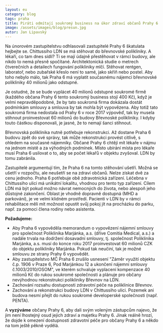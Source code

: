 ```yaml
---
layout: eu
category: blog
tags: praha
title: Piráti odmítají soukromý business na úkor zdraví občanů Prahy 6
image: /assets/images/blog/presun.jpg
autor: Jan Lipavský
---
```

 
Na únorovém zastupitelstvu odhlasovali zastupitelé Prahy 6 škatulata hejbejte se. Chittussiho LDN se má stěhovat do břevnovské polikliniky. A lékaři, co tam dnes sídlí? Ti se mají údajně přestěhovat v rámci budovy, ale nikdo to nemá přesně spočítané. Architektonická studie o metrech čtverečních a detailech fungování polikliniky mlčí. Stěhovat rentgen, laboratoř, nebo zubařské křeslo není to samé, jako skříň nebo postel. Aby toho nebylo málo, tak Praha 6 má vyplatit současnému nájemci břevnovské polikliniky 40 milionů jako odstupné.
 
Je ostudné, že se bude vyplácet 40 milionů odstupné soukromé firmě (každého občana Prahy 6 tento soukromý business stojí 400 Kč), když je velmi nepravděpodobné, že by tato soukromá firma dokázala dostát podmínkám smlouvy a smlouva by tak mohla být vypovězena. Aby totiž tato soukromá firma nedostala od Prahy 6 v roce 2017 výpověď, tak by musela stihnout proinvestovat 60 milionů do budovy Břevnoské polikliniky. I kdyby touto částkou disponovali, je jasné, že to nemají šanci stihnout.
 
Břevnovská poliklinika nutně potřebuje rekonstrukci. Až dostane Praha 6 budovu zpět do své správy, tak může rekonstrukci provést citlivě, s ohledem na současné nájemníky. Občané Prahy 6 chtějí mít lékaře v nájmu na jednom místě a za výhodných podmínek. Místo ubírání místa pro lékaře musí Praha 6 usilovat o to, aby se počet lékařů v objektu zvyšoval. LDN by tomu zabránila.
 
Zastupitelé argumentují tím, že Praha 6 na tomto stěhování ušetří. Možná se ušetří v rozpočtu, ale neušetří se na zdraví občanů. Nelze získat dvě za cenu jednoho. Praha 6 potřebuje obě zdravotnická zařízení. Léčebna v Chittussiho ulici má unikátní lokalitu, vhodnou pro tento typ zařízení. Cílem LDN má být pokud možno návrat nemocných do života, nebo alespoň jeho důstojné zakončení. Oblast je vhodně dopravně dostupná (MHD a parkování), je ve velmi klidném prostředí. Pacienti v LDN by v rámci rehabilitace měli mít možnost opustit svůj pokoj jít na procházku do parku, např. za pomoci člena rodiny nebo asistenta.
 
**Požadujeme:**

* Aby Praha 6 vypověděla memorandum o vypovězení nájemní smlouvy pro společnost Poliklinika Marjánka, a.s. (dříve Comitia Medical, a.s.) a nadále trvala na dodržení dosavadní smlouvy, tj. společnost  Poliklinika Marjánka, a.s. musí do konce roku 2017 proinvestovat 60 milionů CZK do objektu polikliniky Marjánka. Pokud tak neučiní, tak je možné smlouvu ze strany Prahy 6 vypovědět.
* Aby zastupitelstvo MČ Praha 6 zrušilo usnesení "Záměr využití objektu č.p. 1906 v Praze 6, Pod Marjánkou 12 a ukončení nájemní smlouvy č.1003/2010/OSOM", ve kterém schvaluje vyplacení kompenzace 40 milionů Kč do rukou soukromé společnosti a plánuje pro občany nevýhodnou rekonstrukci polikliniky Břevnov na LDN.
* Zachování rozsahu dostupnosti zdravotní péče na poliklinice Břevnov. 
* Zachování a rekonstrukci budovy LDN v Chittussiho ulici. Pozemek ani budova nesmí přejít do rukou soukromé developerské společnosti (např. PENTA).
 
A **vyzýváme** občany Prahy 6, aby dali svým voleným zástupcům najevo, že jim není lhostejný osud jejich zdraví a majetku Prahy 6. Jinak reálně hrozí, že dojde k omezení dostupnosti zdravotní péče pro občany Prahy 6 a někdo na tom ještě pěkně vydělá.
